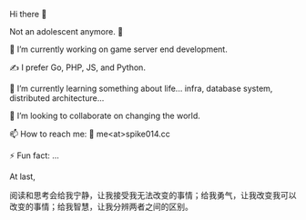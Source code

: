 Hi there 👋

Not an adolescent anymore. 🤔

🔭 I’m currently working on game server end development.

✍️ I prefer Go, PHP, JS, and Python.

🌱 I’m currently learning something about life... infra, database system, distributed architecture...

👯 I’m looking to collaborate on changing the world.

📫 How to reach me: 📧 me&lt;at&gt;spike014.cc

⚡ Fun fact: ...

At last,

阅读和思考会给我宁静，让我接受我无法改变的事情；给我勇气，让我改变我可以改变的事情；给我智慧，让我分辨两者之间的区别。
